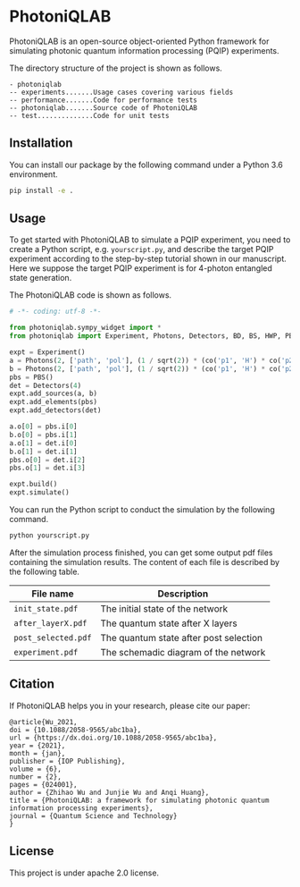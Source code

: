# PhotoniQLAB

PhotoniQLAB is an open-source object-oriented Python framework for simulating photonic quantum information processing (PQIP) experiments.

The directory structure of the project is shown as follows.

```
- photoniqlab
-- experiments.......Usage cases covering various fields
-- performance.......Code for performance tests
-- photoniqlab.......Source code of PhotoniQLAB
-- test..............Code for unit tests
```

## Installation

You can install our package by the following command under a Python 3.6 environment.

```bash
pip install -e .
```

## Usage

To get started with PhotoniQLAB to simulate a PQIP experiment, you need to create a Python script, e.g. `yourscript.py`, and describe the target PQIP experiment according to the step-by-step tutorial shown in our manuscript. Here we suppose the target PQIP experiment is for 4-photon entangled state generation.

The PhotoniQLAB code is shown as follows.

```python
# -*- coding: utf-8 -*-

from photoniqlab.sympy_widget import *
from photoniqlab import Experiment, Photons, Detectors, BD, BS, HWP, PBS, PDBS, PBSFS, POL, PS, QWP, BC

expt = Experiment()
a = Photons(2, ['path', 'pol'], (1 / sqrt(2)) * (co('p1', 'H') * co('p2', 'V') + co('p1', 'V') * co('p2', 'H')))
b = Photons(2, ['path', 'pol'], (1 / sqrt(2)) * (co('p1', 'H') * co('p2', 'V') + co('p1', 'V') * co('p2', 'H')))
pbs = PBS()
det = Detectors(4)
expt.add_sources(a, b)
expt.add_elements(pbs)
expt.add_detectors(det)

a.o[0] = pbs.i[0]
b.o[0] = pbs.i[1]
a.o[1] = det.i[0]
b.o[1] = det.i[1]
pbs.o[0] = det.i[2]
pbs.o[1] = det.i[3]

expt.build()
expt.simulate()
```

You can run the Python script to conduct the simulation by the following command.
```bash
python yourscript.py
```

After the simulation process finished, you can get some output pdf files containing the simulation results. The content of each file is described by the following table.

| File name | Description                    |
| ------------- | ------------------------------ |
| `init_state.pdf` | The initial state of the network |
| `after_layerX.pdf`   | The quantum state after X layers |
| `post_selected.pdf`   | The quantum state after post selection |
| `experiment.pdf`   | The schemadic diagram of the network |

## Citation

If PhotoniQLAB helps you in your research, please cite our paper:

```
@article{Wu_2021,
doi = {10.1088/2058-9565/abc1ba},
url = {https://dx.doi.org/10.1088/2058-9565/abc1ba},
year = {2021},
month = {jan},
publisher = {IOP Publishing},
volume = {6},
number = {2},
pages = {024001},
author = {Zhihao Wu and Junjie Wu and Anqi Huang},
title = {PhotoniQLAB: a framework for simulating photonic quantum information processing experiments},
journal = {Quantum Science and Technology}
}
```

## License

This project is under apache 2.0 license.
